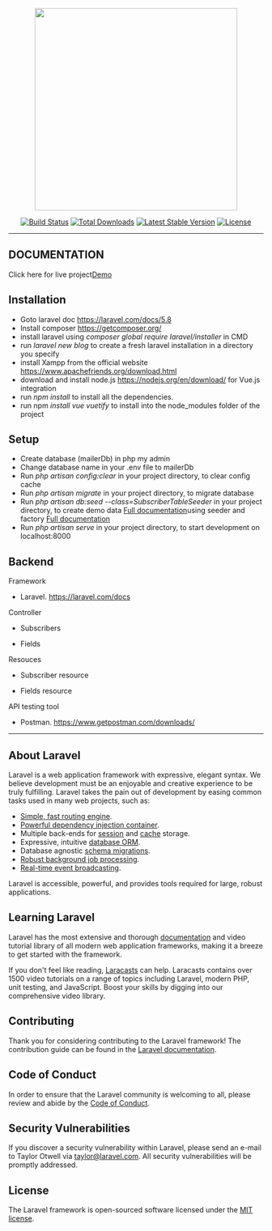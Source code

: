 <p align="center"><img src="https://res.cloudinary.com/dtfbvvkyp/image/upload/v1566331377/laravel-logolockup-cmyk-red.svg" width="400"></p>

<p align="center">
<a href="https://travis-ci.org/laravel/framework"><img src="https://travis-ci.org/laravel/framework.svg" alt="Build Status"></a>
<a href="https://packagist.org/packages/laravel/framework"><img src="https://poser.pugx.org/laravel/framework/d/total.svg" alt="Total Downloads"></a>
<a href="https://packagist.org/packages/laravel/framework"><img src="https://poser.pugx.org/laravel/framework/v/stable.svg" alt="Latest Stable Version"></a>
<a href="https://packagist.org/packages/laravel/framework"><img src="https://poser.pugx.org/laravel/framework/license.svg" alt="License"></a>
</p>

<hr>

## DOCUMENTATION

<p>Click here for live project<a href='mailerchallenge.henrymoby.tech'>Demo</a> </p>

## Installation 

- Goto laravel doc https://laravel.com/docs/5.8
- Install composer https://getcomposer.org/
- install laravel using <i>composer global require laravel/installer</i> in CMD
- run <i>laravel new blog</i> to create a fresh laravel installation in a directory you specify
- install Xampp from the official website https://www.apachefriends.org/download.html
- download and install node.js https://nodejs.org/en/download/ for Vue.js integration 
- run <i>npm install</i> to install all the dependencies.
- run npm <i>install vue vuetify</i> to install into the node_modules folder of the project

## Setup

- Create database (mailerDb) in php my admin
- Change database name in your .env file to mailerDb
- Run <i>php artisan config:clear</i> in your project directory, to clear config cache 
- Run <i>php artisan migrate</i> in your project directory, to migrate database 
- Run <i>php artisan db:seed --class=SubscriberTableSeeder</i> in your project directory, to create demo data <a href='https://laravel.com/docs/master/seeding'>Full documentation</a>using seeder and factory <a href='https://laravel-news.com/learn-to-use-model-factories-in-laravel-5-1'>Full documentation</a>
- Run <i>php artisan serve</i> in your project directory, to start development on localhost:8000

## Backend

<p>Framework</p>

- Laravel. https://laravel.com/docs

<p>Controller</p>

- Subscribers 

- Fields 

<p>Resouces</p>

- Subscriber resource

- Fields resource

<p>API testing tool</p>

- Postman. https://www.getpostman.com/downloads/

<hr>


## About Laravel

Laravel is a web application framework with expressive, elegant syntax. We believe development must be an enjoyable and creative experience to be truly fulfilling. Laravel takes the pain out of development by easing common tasks used in many web projects, such as:

- [Simple, fast routing engine](https://laravel.com/docs/routing).
- [Powerful dependency injection container](https://laravel.com/docs/container).
- Multiple back-ends for [session](https://laravel.com/docs/session) and [cache](https://laravel.com/docs/cache) storage.
- Expressive, intuitive [database ORM](https://laravel.com/docs/eloquent).
- Database agnostic [schema migrations](https://laravel.com/docs/migrations).
- [Robust background job processing](https://laravel.com/docs/queues).
- [Real-time event broadcasting](https://laravel.com/docs/broadcasting).

Laravel is accessible, powerful, and provides tools required for large, robust applications.


## Learning Laravel

Laravel has the most extensive and thorough [documentation](https://laravel.com/docs) and video tutorial library of all modern web application frameworks, making it a breeze to get started with the framework.

If you don't feel like reading, [Laracasts](https://laracasts.com) can help. Laracasts contains over 1500 video tutorials on a range of topics including Laravel, modern PHP, unit testing, and JavaScript. Boost your skills by digging into our comprehensive video library.


## Contributing

Thank you for considering contributing to the Laravel framework! The contribution guide can be found in the [Laravel documentation](https://laravel.com/docs/contributions).

## Code of Conduct

In order to ensure that the Laravel community is welcoming to all, please review and abide by the [Code of Conduct](https://laravel.com/docs/contributions#code-of-conduct).

## Security Vulnerabilities

If you discover a security vulnerability within Laravel, please send an e-mail to Taylor Otwell via [taylor@laravel.com](mailto:taylor@laravel.com). All security vulnerabilities will be promptly addressed.

## License

The Laravel framework is open-sourced software licensed under the [MIT license](https://opensource.org/licenses/MIT).

